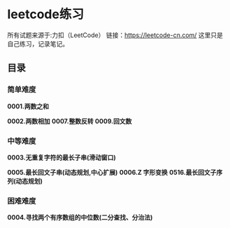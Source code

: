 # leetcode练习
所有试题来源于:力扣（LeetCode）
链接：https://leetcode-cn.com/
这里只是自己练习，记录笔记。

## 目录
### 简单难度

**0001.两数之和**

**0002.两数相加**
**0007.整数反转**
**0009.回文数**

### 中等难度
**0003.无重复字符的最长子串(滑动窗口)**

**0005.最长回文子串(动态规划,中心扩展)**
**0006.Z 字形变换**
**0516.最长回文子序列(动态规划)**

### 困难难度
**0004.寻找两个有序数组的中位数(二分查找、分治法)**